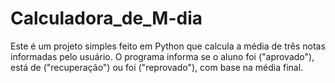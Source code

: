 # Calculadora_de_M-dia
Este é um projeto simples feito em Python que calcula a média de três notas informadas pelo usuário.   O programa informa se o aluno foi  ("aprovado"), está de ("recuperação") ou foi ("reprovado"), com base na média final.
